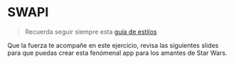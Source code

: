 # SWAPI

> Recuerda seguir siempre esta [guía de estilos](https://github.com/Laboratoria/js-style-guide/)

Que la fuerza te acompañe en este ejercicio, revisa las siguientes slides para que puedas crear esta fenómenal app para los amantes de Star Wars.
